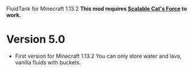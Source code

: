 FluidTank for Minecraft 1.13.2
**This mod requires [Scalable Cat's Force](https://minecraft.curseforge.com/projects/scalable-cats-force) to work.**

# Version 5.0
* First version for Minecraft 1.13.2
  You can only store water and lava, vanilla fluids with buckets.
